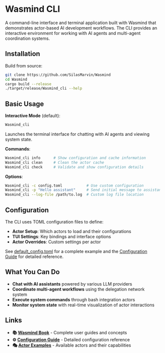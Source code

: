 # Wasmind CLI

A command-line interface and terminal application built with Wasmind that demonstrates actor-based AI development workflows. The CLI provides an interactive environment for working with AI agents and multi-agent coordination systems.

## Installation

Build from source:
```bash
git clone https://github.com/SilasMarvin/Wasmind
cd Wasmind
cargo build --release
./target/release/Wasmind_cli --help
```

## Basic Usage

**Interactive Mode** (default):
```bash
Wasmind_cli
```
Launches the terminal interface for chatting with AI agents and viewing system state.

**Commands**:
```bash
Wasmind_cli info      # Show configuration and cache information
Wasmind_cli clean     # Clean the actor cache  
Wasmind_cli check     # Validate and show configuration details
```

**Options**:
```bash
Wasmind_cli -c config.toml           # Use custom configuration
Wasmind_cli -p "Hello assistant"     # Send initial message to assistant
Wasmind_cli --log-file /path/to.log  # Custom log file location
```

## Configuration

The CLI uses TOML configuration files to define:
- **Actor Setup**: Which actors to load and their configurations
- **TUI Settings**: Key bindings and interface options
- **Actor Overrides**: Custom settings per actor

See [default_config.toml](default_config.toml) for a complete example and the [Configuration Guide](../Wasmind_config/) for detailed reference.

## What You Can Do

- **Chat with AI assistants** powered by various LLM providers
- **Coordinate multi-agent workflows** using the delegation network system
- **Execute system commands** through bash integration actors
- **Monitor system state** with real-time visualization of actor interactions

## Links

- **📚 [Wasmind Book](../../docs/)** - Complete user guides and concepts
- **⚙️ [Configuration Guide](../Wasmind_config/)** - Detailed configuration reference  
- **🎭 [Actor Examples](../../actors/)** - Available actors and their capabilities